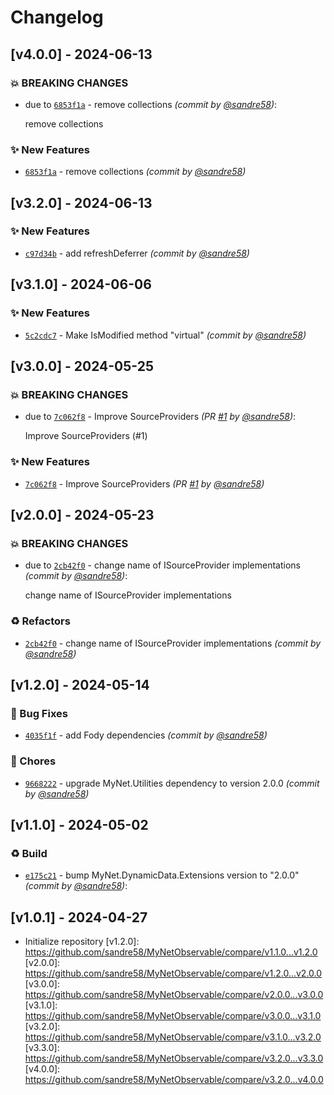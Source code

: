 # Changelog

## [v4.0.0] - 2024-06-13
### :boom: BREAKING CHANGES
- due to [`6853f1a`](https://github.com/sandre58/MyNetObservable/commit/6853f1a4c4877a3cac47bbbda00afd0adf70c7cf) - remove collections *(commit by [@sandre58](https://github.com/sandre58))*:

  remove collections


### :sparkles: New Features
- [`6853f1a`](https://github.com/sandre58/MyNetObservable/commit/6853f1a4c4877a3cac47bbbda00afd0adf70c7cf) - remove collections *(commit by [@sandre58](https://github.com/sandre58))*


## [v3.2.0] - 2024-06-13
### :sparkles: New Features
- [`c97d34b`](https://github.com/sandre58/MyNetObservable/commit/c97d34b744485b0234818e87c8eaa0ab3c0dc48f) - add refreshDeferrer *(commit by [@sandre58](https://github.com/sandre58))*


## [v3.1.0] - 2024-06-06
### :sparkles: New Features
- [`5c2cdc7`](https://github.com/sandre58/MyNetObservable/commit/5c2cdc7c55a159c140abea8de4332c59add6b015) - Make IsModified method "virtual" *(commit by [@sandre58](https://github.com/sandre58))*


## [v3.0.0] - 2024-05-25
### :boom: BREAKING CHANGES
- due to [`7c062f8`](https://github.com/sandre58/MyNetObservable/commit/7c062f8ffc442870056bb04a057c138dfdfe425d) - Improve SourceProviders *(PR [#1](https://github.com/sandre58/MyNetObservable/pull/1) by [@sandre58](https://github.com/sandre58))*:

  Improve SourceProviders (#1)


### :sparkles: New Features
- [`7c062f8`](https://github.com/sandre58/MyNetObservable/commit/7c062f8ffc442870056bb04a057c138dfdfe425d) - Improve SourceProviders *(PR [#1](https://github.com/sandre58/MyNetObservable/pull/1) by [@sandre58](https://github.com/sandre58))*


## [v2.0.0] - 2024-05-23
### :boom: BREAKING CHANGES
- due to [`2cb42f0`](https://github.com/sandre58/MyNetObservable/commit/2cb42f094e931d04ec836398185ff26e8adf5a1e) - change name of ISourceProvider implementations *(commit by [@sandre58](https://github.com/sandre58))*:

  change name of ISourceProvider implementations


### :recycle: Refactors
- [`2cb42f0`](https://github.com/sandre58/MyNetObservable/commit/2cb42f094e931d04ec836398185ff26e8adf5a1e) - change name of ISourceProvider implementations *(commit by [@sandre58](https://github.com/sandre58))*


## [v1.2.0] - 2024-05-14
### :bug: Bug Fixes
- [`4035f1f`](https://github.com/sandre58/MyNetObservable/commit/4035f1f76f61f2da7680466d17c9dcda5c6bc97f) - add Fody dependencies *(commit by [@sandre58](https://github.com/sandre58))*

### :wrench: Chores
- [`9668222`](https://github.com/sandre58/MyNetObservable/commit/9668222c1e6dbedd01da026dd7950e1ec9f8807c) - upgrade MyNet.Utilities dependency to version 2.0.0 *(commit by [@sandre58](https://github.com/sandre58))*


## [v1.1.0] - 2024-05-02
### :recycle: Build
- [`e175c21`](https://github.com/sandre58/MyNetObservable/commit/e175c21ce55ff3ab134608dcbc984e37517f098c) - bump MyNet.DynamicData.Extensions version to "2.0.0" *(commit by [@sandre58](https://github.com/sandre58))*:


## [v1.0.1] - 2024-04-27
- Initialize repository
[v1.2.0]: https://github.com/sandre58/MyNetObservable/compare/v1.1.0...v1.2.0
[v2.0.0]: https://github.com/sandre58/MyNetObservable/compare/v1.2.0...v2.0.0
[v3.0.0]: https://github.com/sandre58/MyNetObservable/compare/v2.0.0...v3.0.0
[v3.1.0]: https://github.com/sandre58/MyNetObservable/compare/v3.0.0...v3.1.0
[v3.2.0]: https://github.com/sandre58/MyNetObservable/compare/v3.1.0...v3.2.0
[v3.3.0]: https://github.com/sandre58/MyNetObservable/compare/v3.2.0...v3.3.0
[v4.0.0]: https://github.com/sandre58/MyNetObservable/compare/v3.2.0...v4.0.0